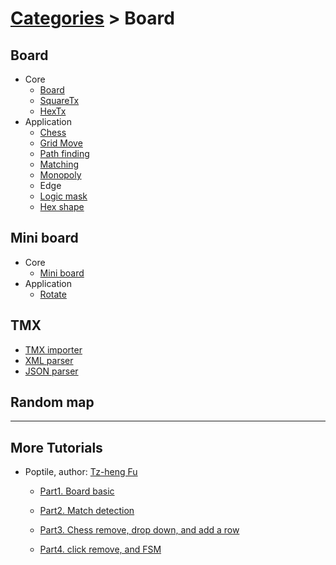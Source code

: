 # [Categories](categories.index.html) > Board

## Board

- Core
  - [Board](rex_board.html)
  - [SquareTx](rex_board_squaretx.html)
  - [HexTx](rex_board_hextx.html)
- Application
  - [Chess](rex_chess.html)
  - [Grid Move](rex_grid_move.html)
  - [Path finding](rex_slg_movement.html)
  - [Matching](rex_matcher.html)
  - [Monopoly](rex_monopoly_movement.html)
  - Edge
  - [Logic mask](rex_logicmask.html)
  - [Hex shape](rex_board_hexshapemap.html)

## Mini board

- Core
  - [Mini board](rex_miniboard.html)
- Application
  - [Rotate](rex_miniboard_rotate.html)

## TMX

- [TMX importer](rex_tmx_importer_v2.html)
- [XML parser](rex_tmx_xml_parser.html)
- [JSON parser](rex_tmx_json_parser.html)

## Random map

----

## More Tutorials

- Poptile, author: [Tz-heng Fu](https://www.scirra.com/users/jomo)

  - [Part1. Board basic](https://www.scirra.com/tutorials/4997/rexrainbow-board-series-tutorial-1-board-basic)

  - [Part2. Match detection](https://www.scirra.com/tutorials/5000/rexrainbow-board-series-tutorial-2-match-detection)

  - [Part3. Chess remove, drop down, and add a row](https://www.scirra.com/tutorials/5003/rexrainbow-board-series-tutorial-3-chess-remove-drop-and-add-row)

  - [Part4. click remove, and FSM](https://www.scirra.com/tutorials/5006/rexrainbow-board-series-tutorial-4-click-remove-and-make-it-a-game)

    ​


